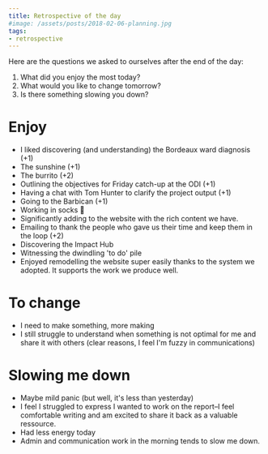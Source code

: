 ```yaml
---
title: Retrospective of the day
#image: /assets/posts/2018-02-06-planning.jpg
tags:
- retrospective
---
```


Here are the questions we asked to ourselves after the end of the day:

1. What did you enjoy the most today?
2. What would you like to change tomorrow?
3. Is there something slowing you down?


# Enjoy

- I liked discovering (and understanding) the Bordeaux ward diagnosis (+1)
- The sunshine (+1)
- The burrito (+2)
- Outlining the objectives for Friday catch-up at the ODI (+1)
- Having a chat with Tom Hunter to clarify the project output (+1)
- Going to the Barbican (+1)
- Working in socks 👟
- Significantly adding to the website with the rich content we have.
- Emailing to thank the people who gave us their time and keep them in the loop (+2)
- Discovering the Impact Hub
- Witnessing the dwindling 'to do' pile
- Enjoyed remodelling the website super easily thanks to the system we adopted. It supports the work we produce well.


# To change

- I need to make something, more making
- I still struggle to understand when something is not optimal for me and share it with others (clear reasons, I feel I'm fuzzy in communications)


# Slowing me down

- Maybe mild panic (but well, it's less than yesterday)
- I feel I struggled to express I wanted to work on the report–I feel comfortable writing and am excited to share it back as a valuable ressource.
- Had less energy today
- Admin and communication work in the morning tends to slow me down.
